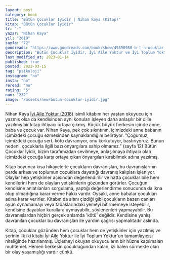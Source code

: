 ```yaml
---
layout: post
category: book
title: "Bütün Çocuklar Iyidir | Nihan Kaya (Kitap)"
kitap: "Bütün Çocuklar İyidir"
tr: "-"
yazar: "Nihan Kaya"
yil: "2019"
sayfa: "72"
goodreads: "https://www.goodreads.com/book/show/49890980-b-t-n-ocuklar-i-yidir"
description: "Bütün Çocuklar İyidir, İyi Aile Yoktur ve İyi Toplum Yoktur'un devam kitabı. Nihan Kaya, bu kitabında kısa hikayelerle çocukların davranışlarını, bu davranışlarının perde arkasını ve toplumun çocuklara dayattığı davranış kalıplarını işliyor."
last_modified_at: 2023-01-14
published: true
posted: 2022-03-15
tag: "psikoloji"
instagram: "no"
insta: "no"
reread: "no"
rating: "5"
num: "232"
image: "/assets/new/butun-cocuklar-iyidir.jpg"
---
```


Nihan Kaya <span class="link1">[İyi Aile Yoktur (2018)](/iyi-aile-yoktur.html)</span> isimli kitabını her yaştan okuyucu için yazmış olsa da kendisinden aynı konuları işleyen daha anlaşılır bir dille yazılmış bir kitap ihtiyacı ortaya çıkmış. Küçük büyük herkesin içinde anne, baba ve çocuk var. Nihan Kaya, pek çok sıkıntının, içimizdeki anne babanın içimizdeki çocuğu ezmesinden kaynaklandığını belirtiyor. "Çoğumuz, içimizdeki çocuğa sert, kötü davranıyor, onu korkutuyor, bastırıyoruz. Bunun nedeni, çocuklarla ilgili bazı önyargılara sahip olmamız." (sayfa 12) Bütün Çocuklar İyidir, bizim tarafımızdan sevilmeye, anlaşılmaya ihtiyacı olan içimizdeki çocuğa karşı ortaya çıkan önyargıları kırabilmek adına yazılmış. 

Kitap boyunca kısa hikayelerle çocukların davranışları, bu davranışlarının perde arkası ve toplumun çocuklara dayattığı davranış kalıpları işleniyor. Olaylar hep yetişkinler açısından değerlendirilir ve hatta çocuklar bile hem kendilerini hem de olayları yetişkinlerin gözünden görürler. Çocuğun kendisine anlatılanları sorgulama, yaptığı değerlendirme sonucunda da ikna olup olmadığına karar verme hakkı vardır. Oysaki, anne babalar çocukları adına karar verirler. Kitabın da altını çizdiği gibi çocukların bazen canları oyun oynamamayı veya tabaklarındaki yemeyi bitirmemeye isteyebilir, kendisine dayatılan kurallara uymayabilir, söylenenleri yapmayabilir. Bu davranışlardan hiçbiri gerçek anlamda 'kötü' değildir. Kendisine yanlış davranılan çocuklar bu davranışları ile yardım çağrısı yapmaktadır aslında. 

Kitap, çocuklar gözünden hem çocuklar hem de yetişkinler için yazılmış ve serinin ilk iki kitabı İyi Aile Yoktur ile İyi Toplum Yoktur'un tamamlayıcısı niteliğinde hazırlanmış. Üçlemeyi okuyan okuyucuların bir hüzne kapılmaları muhtemel. Hemen herkesin çocukluğundan kalan, izi halen sürmekte olan bir olay yaşamışlığı vardır çünkü. 

